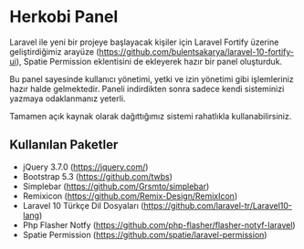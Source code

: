 # Herkobi Panel
Laravel ile yeni bir projeye başlayacak kişiler için Laravel Fortify üzerine geliştirdiğimiz arayüze (https://github.com/bulentsakarya/laravel-10-fortify-ui), Spatie Permission eklentisini de ekleyerek hazır bir panel oluşturduk.

Bu panel sayesinde kullanıcı yönetimi, yetki ve izin yönetimi gibi işlemleriniz hazır halde gelmektedir. Paneli indirdikten sonra sadece kendi sisteminizi yazmaya odaklanmanız yeterli.

Tamamen açık kaynak olarak dağıttığımız sistemi rahatlıkla kullanabilirsiniz.

## Kullanılan Paketler

- jQuery 3.7.0 (https://jquery.com/)
- Bootstrap 5.3 (https://github.com/twbs)
- Simplebar (https://github.com/Grsmto/simplebar)
- Remixicon (https://github.com/Remix-Design/RemixIcon)
- Laravel 10 Türkçe Dil Dosyaları (https://github.com/laravel-tr/Laravel10-lang)
- Php Flasher Notfy (https://github.com/php-flasher/flasher-notyf-laravel)
- Spatie Permission (https://github.com/spatie/laravel-permission)
